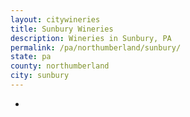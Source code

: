 ```yaml
---
layout: citywineries
title: Sunbury Wineries
description: Wineries in Sunbury, PA
permalink: /pa/northumberland/sunbury/
state: pa
county: northumberland
city: sunbury
---
```

-
